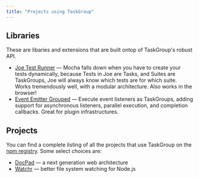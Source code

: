 ```yaml
---
title: "Projects using TaskGroup"
---
```



## Libraries

These are libaries and extensions that are built ontop of TaskGroup's robust API.

- [Joe Test Runner](https://github.com/bevry/joe) — Mocha falls down when you have to create your tests dynamically, because Tests in Joe are Tasks, and Suites are TaskGroups, Joe will always know which tests are for which suite. Works tremendously well, with a modular architecture. Also works in the browser!
- [Event Emitter Grouped](https://github.com/bevry/event-emitter-grouped) — Execute event listeners as TaskGroups, adding support for asynchronous listeners, parallel execution, and completion callbacks. Great for plugin infrastructures.


## Projects

You can find a complete listing of all the projects that use TaskGroup on the [npm registry](https://npmjs.org/browse/depended/taskgroup). Some select choices are:

- [DocPad](http://docpad.org) — a next generation web architecture
- [Watchr](https://github.com/bevry/watchr) — better file system watching for Node.js
